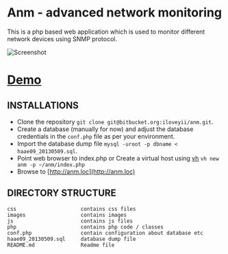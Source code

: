 Anm - advanced network monitoring
===============================

This is a php based web application which is used to monitor different network devices using SNMP protocol.

![Screenshot](http://anm.softhem.se/images/screenshot.png)

# [Demo](http://anm.softhem.se/)

INSTALLATIONS
---------------
  * Clone the repository `git clone git@bitbucket.org:iloveyii/anm.git`.
  * Create a database (manually for now) and adjust the database credentials in the `conf.php` file as per your environment.
  * Import the database dump file `mysql -uroot -p dbname < haae09_20130509.sql`.
  * Point web browser to index.php or Create a virtual host using [vh](https://github.com/iloveyii/vh) `vh new anm -p ~/anm/index.php`
  * Browse to [http://anm.loc](http://anm.loc) 
  


DIRECTORY STRUCTURE
-------------------

```
css                     contains css files
images                  contains images
js                      contains js files
php                     contains php code / classes
conf.php                contain configuration about database etc
haae09_20130509.sql     database dump file
README.md               Readme file
```